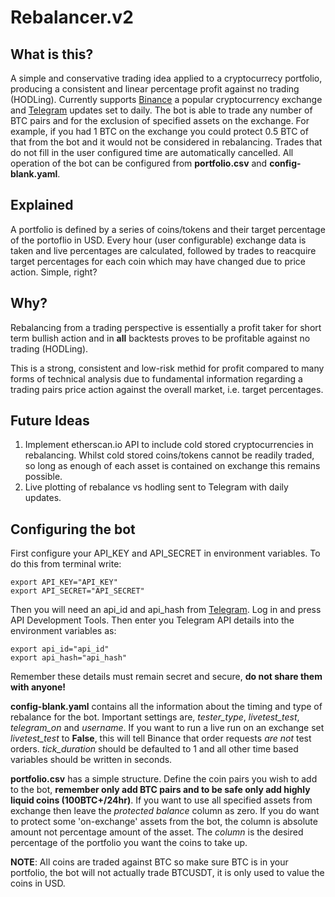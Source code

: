 Rebalancer.v2
=============

What is this?
-------------

A simple and conservative trading idea applied to a cryptocurrecy portfolio, producing a
consistent and linear percentage profit against no trading (HODLing). Currently supports
[Binance](https://www.binance.com/) a popular cryptocurrency exchange and [Telegram](https://my.telegram.org/) 
updates set to daily. The bot is able to trade any number of BTC pairs and for the exclusion of 
specified assets on the exchange. For example, if you had 1 BTC on the exchange you could
protect 0.5 BTC of that from the bot and it would not be considered in rebalancing. Trades
that do not fill in the user configured time are automatically
cancelled. All operation of the bot can be configured from **portfolio.csv** and 
**config-blank.yaml**.

Explained
---------

A portfolio is defined by a series of coins/tokens and their target percentage of the
portoflio in USD. Every hour (user configurable) exchange data is taken and live
percentages are calculated, followed by trades to reacquire target percentages for 
each coin which may have changed due to price action. Simple, right?

Why?
----

Rebalancing from a trading perspective is essentially a profit taker for short term
bullish action and in **all** backtests proves to be profitable against no trading
(HODLing).

This is a strong, consistent and low-risk methid for profit compared to many forms of
technical analysis due to fundamental information regarding a trading pairs price action
against the overall market, i.e. target percentages.

Future Ideas
------------

1. Implement etherscan.io API to include cold stored cryptocurrencies in rebalancing. Whilst
cold stored coins/tokens cannot be readily traded, so long as enough of each asset is
contained on exchange this remains possible.
2. Live plotting of rebalance vs hodling sent to Telegram with daily updates.

Configuring the bot
-------------------

First configure your API_KEY and API_SECRET in environment variables. To do this from terminal write:

    export API_KEY="API_KEY"
    export API_SECRET="API_SECRET"
    
Then you will need an api_id and api_hash from [Telegram](https://my.telegram.org/). Log in and 
press API Development Tools. Then enter you Telegram API details into the environment variables as:

    export api_id="api_id"
    export api_hash="api_hash"
    
Remember these details must remain secret and secure, **do not share them with anyone!**

**config-blank.yaml** contains all the information about the timing and type of rebalance for the bot.
Important settings are, *tester_type*, *livetest_test*, *telegram_on* and *username*. If you
want to run a live run on an exchange set *livetest_test* to **False**, this will tell Binance
that order requests *are not* test orders. *tick_duration* should be defaulted to 1 and all other time 
based variables should be written in seconds.

**portfolio.csv** has a simple structure. Define the coin pairs you wish to add to the bot,
**remember only add BTC pairs and to be safe only add highly liquid coins (100BTC+/24hr)**.
If you want to use all specified assets from exchange then leave the *protected balance* column
as zero. If you do want to protect some 'on-exchange' assets from the bot, the column is absolute 
amount not percentage amount of the asset. The *column* is the desired percentage of the
portfolio you want the coins to take up.

**NOTE**: All coins are traded against BTC so make sure BTC is in your portfolio, the bot will
not actually trade BTCUSDT, it is only used to value the coins in USD.